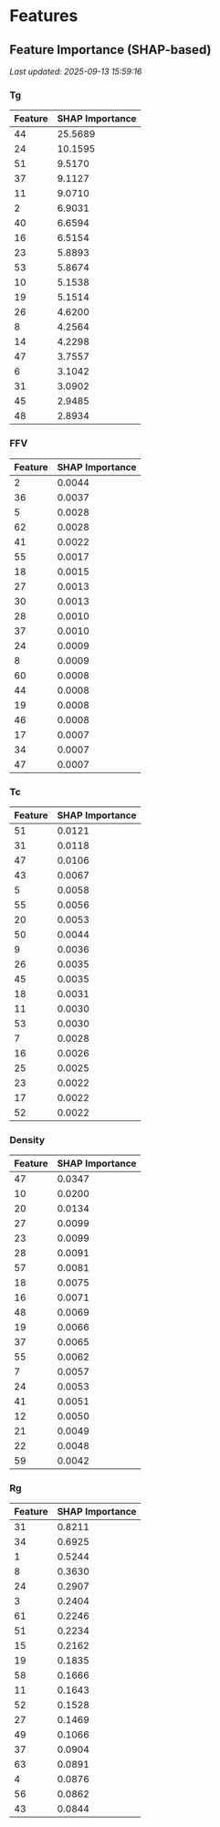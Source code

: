 # Features

<!-- FEATURE_IMPORTANCE_START -->
## Feature Importance (SHAP-based)
*Last updated: 2025-09-13 15:59:16*

### Tg
| Feature | SHAP Importance |
|---------|----------------|
| 44 | 25.5689 |
| 24 | 10.1595 |
| 51 | 9.5170 |
| 37 | 9.1127 |
| 11 | 9.0710 |
| 2 | 6.9031 |
| 40 | 6.6594 |
| 16 | 6.5154 |
| 23 | 5.8893 |
| 53 | 5.8674 |
| 10 | 5.1538 |
| 19 | 5.1514 |
| 26 | 4.6200 |
| 8 | 4.2564 |
| 14 | 4.2298 |
| 47 | 3.7557 |
| 6 | 3.1042 |
| 31 | 3.0902 |
| 45 | 2.9485 |
| 48 | 2.8934 |

### FFV
| Feature | SHAP Importance |
|---------|----------------|
| 2 | 0.0044 |
| 36 | 0.0037 |
| 5 | 0.0028 |
| 62 | 0.0028 |
| 41 | 0.0022 |
| 55 | 0.0017 |
| 18 | 0.0015 |
| 27 | 0.0013 |
| 30 | 0.0013 |
| 28 | 0.0010 |
| 37 | 0.0010 |
| 24 | 0.0009 |
| 8 | 0.0009 |
| 60 | 0.0008 |
| 44 | 0.0008 |
| 19 | 0.0008 |
| 46 | 0.0008 |
| 17 | 0.0007 |
| 34 | 0.0007 |
| 47 | 0.0007 |

### Tc
| Feature | SHAP Importance |
|---------|----------------|
| 51 | 0.0121 |
| 31 | 0.0118 |
| 47 | 0.0106 |
| 43 | 0.0067 |
| 5 | 0.0058 |
| 55 | 0.0056 |
| 20 | 0.0053 |
| 50 | 0.0044 |
| 9 | 0.0036 |
| 26 | 0.0035 |
| 45 | 0.0035 |
| 18 | 0.0031 |
| 11 | 0.0030 |
| 53 | 0.0030 |
| 7 | 0.0028 |
| 16 | 0.0026 |
| 25 | 0.0025 |
| 23 | 0.0022 |
| 17 | 0.0022 |
| 52 | 0.0022 |

### Density
| Feature | SHAP Importance |
|---------|----------------|
| 47 | 0.0347 |
| 10 | 0.0200 |
| 20 | 0.0134 |
| 27 | 0.0099 |
| 23 | 0.0099 |
| 28 | 0.0091 |
| 57 | 0.0081 |
| 18 | 0.0075 |
| 16 | 0.0071 |
| 48 | 0.0069 |
| 19 | 0.0066 |
| 37 | 0.0065 |
| 55 | 0.0062 |
| 7 | 0.0057 |
| 24 | 0.0053 |
| 41 | 0.0051 |
| 12 | 0.0050 |
| 21 | 0.0049 |
| 22 | 0.0048 |
| 59 | 0.0042 |

### Rg
| Feature | SHAP Importance |
|---------|----------------|
| 31 | 0.8211 |
| 34 | 0.6925 |
| 1 | 0.5244 |
| 8 | 0.3630 |
| 24 | 0.2907 |
| 3 | 0.2404 |
| 61 | 0.2246 |
| 51 | 0.2234 |
| 15 | 0.2162 |
| 19 | 0.1835 |
| 58 | 0.1666 |
| 11 | 0.1643 |
| 52 | 0.1528 |
| 27 | 0.1469 |
| 49 | 0.1066 |
| 37 | 0.0904 |
| 63 | 0.0891 |
| 4 | 0.0876 |
| 56 | 0.0862 |
| 43 | 0.0844 |

<!-- FEATURE_IMPORTANCE_END -->
